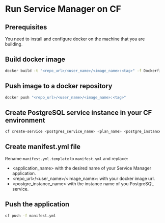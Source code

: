 # Run Service Manager on CF

## Prerequisites

You need to install and configure docker on the machine that you are building.

## Build docker image

```sh
docker build -t "<repo_url>/<user_name>/<image_name>:<tag>" -f Dockerfile .
```

## Push image to a docker repository

```sh
docker push "<repo_url>/<user_name>/<image_name>:<tag>"
```

## Create PostgreSQL service instance in your CF environment

```sh
cf create-service <postgres_service_name> <plan_name> <postgre_instance_name>
```

## Create manifest.yml file

Rename `manifest.yml.template` to `manifest.yml` and replace:

 * <application_name> with the desired name of your Service Manager application.
 * <repo_url>/<user_name>/<image_name>:<tag> with your docker image url.
 * <postgre_instance_name> with the instance name of you PostgreSQL service.

## Push the application

```sh
cf push -f manifest.yml
```

